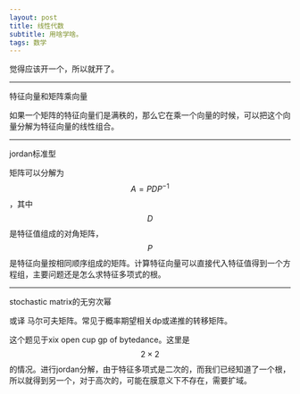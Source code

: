 ```yaml
---
layout: post
title: 线性代数
subtitle: 用啥学啥。
tags: 数学
---
```


觉得应该开一个，所以就开了。

-----

特征向量和矩阵乘向量

如果一个矩阵的特征向量们是满秩的，那么它在乘一个向量的时候，可以把这个向量分解为特征向量的线性组合。

-----

jordan标准型

矩阵可以分解为$$A=PDP^{-1}$$，其中$$D$$是特征值组成的对角矩阵，$$P$$是特征向量按相同顺序组成的矩阵。计算特征向量可以直接代入特征值得到一个方程组，主要问题还是怎么求特征多项式的根。

-----

stochastic matrix的无穷次幂

或译 马尔可夫矩阵。常见于概率期望相关dp或递推的转移矩阵。

这个题见于xix open cup gp of bytedance。这里是$$2\times 2$$的情况。进行jordan分解，由于特征多项式是二次的，而我们已经知道了一个根，所以就得到另一个，对于高次的，可能在膜意义下不存在，需要扩域。